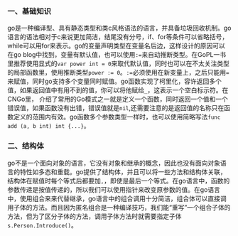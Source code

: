 ### 一、基础知识

go是一种编译型、具有静态类型和类c风格语法的语言，并具备垃圾回收机制。go语言的语法相对于c来说更加简洁，结尾没有分号，if、for等条件可以省略括号，while可以用for来表示。go的变量声明类型在变量名后边，这样设计的原因可以在go blog中找到，变量有默认值，也可以使用`:=`来自动推断类型。在GoPL一书里推荐使用显式的`var power int = 0`来取代默认值，同时也可以在不太关注类型的局部函数里，使用推断类型`power := 0`。`:=`必须使用在新变量上，之后只能用`=`来赋值，同时go支持多个变量同时赋值。go函数实现了柯里化，容许返回多个值，如果返回值中有用不到的值，你可以将他赋给`_`，这表示一个空白标示符。在CNGo里，                     介绍了常用的Go模式之一就是定义一个函数，同时返回一个值和一个错误值，如果函数没有出错，错误值就是`nil`,还需要注意的是返回值的名称只在函数定义的范围内有效。go函数多个参数类型一样时，也可以使用简略写法`func add (a, b int) int {...}`。

### 二、结构体

go不是一个面向对象的语言，它没有对象和继承的概念，因此也没有面向对象语言的特性如多态和重载。go提供了结构体，并且可以将一些方法和结构体关联，结构体在赋值时每个等式后都要加`,`，即使是最后一个等式。在go语言中，函数的参数传递是按值传递的，所以我们可以使用指针来改变原参数的值。在go语言中，使用组合来来代替继承，go语言中的组合调用十分简洁，组合体可以直接调用子体的方法。而且因为匿名组合是一种编译技巧，我们能“重写”一个组合子体的方法，但为了区分子体的方法，调用子体方法时就需要指定子体`s.Person.Introduce()`。